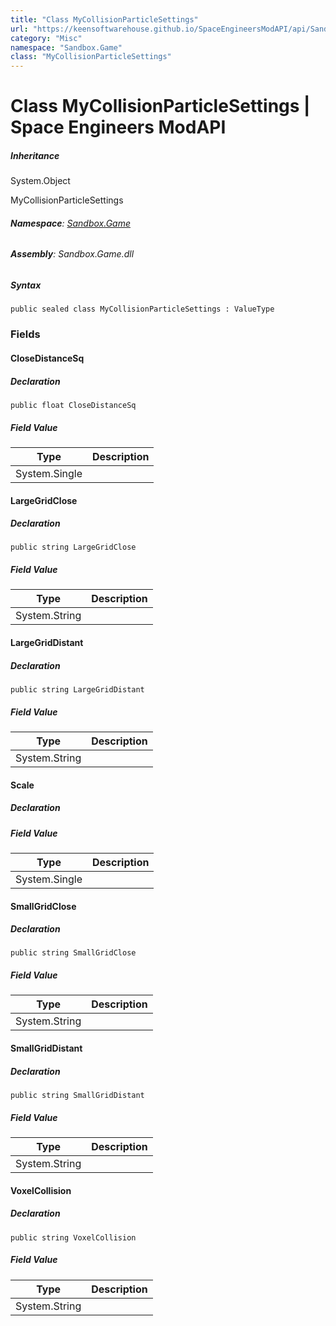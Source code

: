 ```yaml
---
title: "Class MyCollisionParticleSettings"
url: "https://keensoftwarehouse.github.io/SpaceEngineersModAPI/api/Sandbox.Game.MyCollisionParticleSettings.html"
category: "Misc"
namespace: "Sandbox.Game"
class: "MyCollisionParticleSettings"
---
```


# Class MyCollisionParticleSettings | Space Engineers ModAPI

##### Inheritance

System.Object

MyCollisionParticleSettings

###### **Namespace**: [Sandbox.Game](https://keensoftwarehouse.github.io/SpaceEngineersModAPI/api/Sandbox.Game.html)

###### **Assembly**: Sandbox.Game.dll

##### Syntax

```
public sealed class MyCollisionParticleSettings : ValueType
```

### Fields

#### CloseDistanceSq

##### Declaration

```
public float CloseDistanceSq
```

##### Field Value

| Type | Description |
| --- | --- |
| System.Single |     |

#### LargeGridClose

##### Declaration

```
public string LargeGridClose
```

##### Field Value

| Type | Description |
| --- | --- |
| System.String |     |

#### LargeGridDistant

##### Declaration

```
public string LargeGridDistant
```

##### Field Value

| Type | Description |
| --- | --- |
| System.String |     |

#### Scale

##### Declaration

##### Field Value

| Type | Description |
| --- | --- |
| System.Single |     |

#### SmallGridClose

##### Declaration

```
public string SmallGridClose
```

##### Field Value

| Type | Description |
| --- | --- |
| System.String |     |

#### SmallGridDistant

##### Declaration

```
public string SmallGridDistant
```

##### Field Value

| Type | Description |
| --- | --- |
| System.String |     |

#### VoxelCollision

##### Declaration

```
public string VoxelCollision
```

##### Field Value

| Type | Description |
| --- | --- |
| System.String |     |